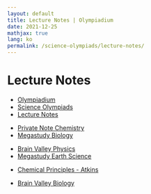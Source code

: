 ```yaml
---
layout: default
title: Lecture Notes | Olympiadium
date: 2021-12-25
mathjax: true
lang: ko
permalink: /science-olympiads/lecture-notes/
---
```

<h1>Lecture Notes</h1>
<ul class="breadcrumb">
	<li><a href="{{ site.url }}">Olympiadium</a></li> 
	<li><a href="{{ site.url }}science-olympiads/">Science Olympiads</a></li> 
	<li><a href="{{ site.url }}science-olympiads/lecture-notes/">Lecture Notes</a></li>
</ul>

<ul class="actions fit big">
<li><a href="{{ site.baseurl }}{{ page.permalink}}private-note-chemistry" class="button fit big center"> Private Note Chemistry </a></li>
<li><a href="{{ site.baseurl }}{{ page.permalink}}megastudy-biology" class="button fit big center"> Megastudy Biology </a></li>
</ul>
<ul class="actions fit big">
<li><a href="{{ site.baseurl }}{{ page.permalink}}brain-valley-physics" class="button fit big center"> Brain Valley Physics </a></li>
<li><a href="{{ site.baseurl }}{{ page.permalink}}megastudy-earth-science" class="button fit big center"> Megastudy Earth Science </a></li>
</ul>
<ul class="actions fit big">
<li><a href="{{ site.baseurl }}{{ page.permalink}}chemical-principles" class="button fit big center"> Chemical Principles - Atkins </a></li>
</ul>
<ul class="actions fit big">
<li><a href="{{ site.baseurl }}{{ page.permalink}}brain-valley-biology" class="button fit big center"> Brain Valley Biology </a></li>
</ul>
